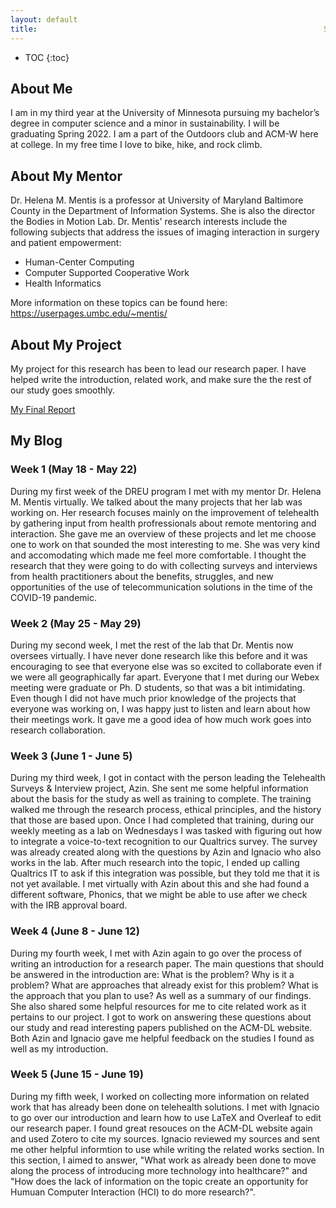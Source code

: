 ```yaml
---
layout: default
title:                                                                Summer 2020 DREU Project Site
---
```

* TOC
{:toc}
## About Me

I am in my third year at the University of Minnesota pursuing my bachelor’s degree in computer science and a minor in sustainability. I will be graduating Spring 2022. I am a part of the Outdoors club and ACM-W here at college. In my free time I love to bike, hike, and rock climb.


## About My Mentor
Dr. Helena M. Mentis is a professor at University of Maryland Baltimore County in the Department of Information Systems. She is also the director the Bodies in Motion Lab.
Dr. Mentis' research interests include the following subjects that address the issues of imaging interaction in surgery and patient empowerment: 

  - Human-Center Computing
  - Computer Supported Cooperative Work
  - Health Informatics 
  
  More information on these topics can be found here: <https://userpages.umbc.edu/~mentis/>
  

## About My Project
My project for this research has been to lead our research paper. I have helped write the introduction, related work, and make sure the the rest of our study goes smoothly. 

[My Final Report](files/finalreport.pdf)

## My Blog
### Week 1 (May 18 - May 22) <br/>
During my first week of the DREU program I met with my mentor Dr. Helena M. Mentis virtually. We talked about the many projects that her lab was working on. Her research focuses mainly on the improvement of telehealth by gathering input from health profressionals about remote mentoring and interaction. She gave me an overview of these projects and let me choose one to work on that sounded the most interesting to me. She was very kind and accomodating which made me feel more comfortable. I thought the research that they were going to do with collecting surveys and interviews from health practitioners about the benefits, struggles, and new opportunities of the use of telecommunication solutions in the time of the COVID-19 pandemic. 

### Week 2 (May 25 - May 29) <br/>
During my second week, I met the rest of the lab that Dr. Mentis now oversees virtually. I have never done research like this before and it was encouraging to see that everyone else was so excited to collaborate even if we were all geographically far apart. Everyone that I met during our Webex meeting were graduate or Ph. D students, so that was a bit intimidating. Even though I did not have much prior knowledge of the projects that everyone was working on, I was happy just to listen and learn about how their meetings work. It gave me a good idea of how much work goes into research collaboration. 

### Week 3 (June 1 - June 5) <br/>
During my third week, I got in contact with the person leading the Telehealth Surveys & Interview project, Azin. She sent me some helpful information about the basis for the study as well as training to complete. The training walked me through the research process, ethical principles, and the history that those are based upon. Once I had completed that training, during our weekly meeting as a lab on Wednesdays I was tasked with figuring out how to integrate a voice-to-text recognition to our Qualtrics survey. The survey was already created along with the questions by Azin and Ignacio who also works in the lab. After much research into the topic, I ended up calling Qualtrics IT to ask if this integration was possible, but they told me that it is not yet available. I met virtually with Azin about this and she had found a different software, Phonics, that we might be able to use after we check with the IRB approval board. 

### Week 4 (June 8 - June 12) <br/>
During my fourth week, I met with Azin again to go over the process of writing an introduction for a research paper. The main questions that should be answered in the introduction are: What is the problem? Why is it a problem? What are approaches that already exist for this problem? What is the approach that you plan to use? As well as a summary of our findings. She also shared some helpful resources for me to cite related work as it pertains to our project. I got to work on answering these questions about our study and read interesting papers published on the ACM-DL website. Both Azin and Ignacio gave me helpful feedback on the studies I found as well as my introduction. 

### Week 5 (June 15 - June 19) <br/>
During my fifth week, I worked on collecting more information on related work that has already been done on telehealth solutions. I met with Ignacio to go over our introduction and learn how to use LaTeX and Overleaf to edit our research paper. I found great resouces on the ACM-DL website again and used Zotero to cite my sources. Ignacio reviewed my sources and sent me other helpful informtion to use while writing the related works section. In this section, I aimed to answer, "What work as already been done to move along the process of introducing more technology into healthcare?" and "How does the lack of information on the topic create an opportunity for Humuan Computer Interaction (HCI) to do more research?".


